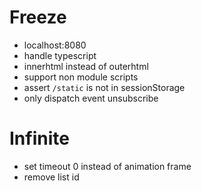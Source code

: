 # Freeze

- localhost:8080
- handle typescript
- innerhtml instead of outerhtml
- support non module scripts
- assert `/static` is not in sessionStorage
- only dispatch event unsubscribe

# Infinite

- set timeout 0 instead of animation frame
- remove list id
